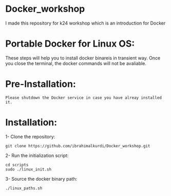 # Docker_workshop
I made this repository for k24 workshop which is an introduction for Docker

# Portable Docker for Linux OS:
These steps will help you to install docker binareis in transient way. 
Once you close the terminal, the docker commands will not be avaliable.

# Pre-Installation:
```
Please shutdown the Docker service in case you have alreay installed it. 
```

# Installation:
1- Clone the repository:
```
git clone https://github.com/ibrahimalkurdi/Docker_workshop.git
```

2- Run the initialization script:
```
cd scripts
sudo ./linux_init.sh
```

3- Source the docker binary path:
```
./linux_paths.sh
```
